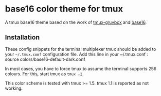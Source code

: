 # base16 color theme for tmux

A tmux base16 theme based on the work of [tmux-gruvbox](https://github.com/egel/tmux-gruvbox) and [base16](https://github.com/chriskempson/base16).

## Installation
These config snippets for the terminal multiplexer tmux should be added to your `~/.tmux.conf` configuration file.
Add this line in your ~/.tmux.conf :
source colors/base16-default-dark.conf

In most cases, you have to force tmux to assume the terminal supports 256 colours.
For this, start tmux as `tmux -2`.

This color scheme is tested with tmux >= 1.5. tmux 1.1 is reported as not working.
